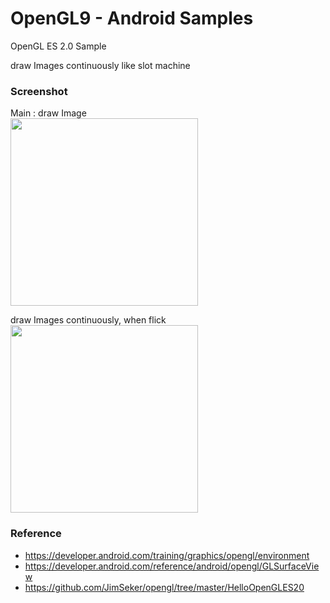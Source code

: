 OpenGL9 - Android Samples
===============

OpenGL ES 2.0 Sample <br/>

draw Images continuously like slot machine <br/>

### Screenshot <br/>
Main : draw Image <br/>
<image src="https://raw.githubusercontent.com/ohwada/Android_Samples/master/OpenGL9/screenshot/opengl9_green.png" width="300" /><br/>

 draw Images continuously, when flick<br/>
<image src="https://github.com/ohwada/Android_Samples/blob/master/OpenGL9/screenshot/opengl9_flick.png" width="300" /><br/>

### Reference <br/>
- https://developer.android.com/training/graphics/opengl/environment
- https://developer.android.com/reference/android/opengl/GLSurfaceView
- https://github.com/JimSeker/opengl/tree/master/HelloOpenGLES20


